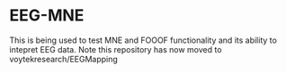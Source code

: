 # EEG-MNE
This is being used to test MNE and FOOOF functionality and its ability to intepret EEG data. 
Note this repository has now moved to voytekresearch/EEGMapping
